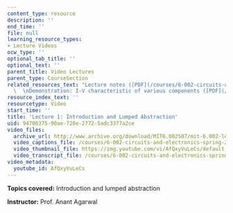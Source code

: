 ```yaml
---
content_type: resource
description: ''
end_time: ''
file: null
learning_resource_types:
- Lecture Videos
ocw_type: ''
optional_tab_title: ''
optional_text: ''
parent_title: Video Lectures
parent_type: CourseSection
related_resources_text: "Lecture notes ([PDF](/courses/6-002-circuits-and-electronics-spring-2007/resources/6002_l1))\
  \  \nDemonstration: I-V characteristic of various components ([PDF](/courses/6-002-circuits-and-electronics-spring-2007/resources/demo_01))"
resource_index_text: ''
resourcetype: Video
start_time: ''
title: 'Lecture 1: Introduction and Lumped Abstraction'
uid: 94706375-90ae-728e-2772-5adc3377a2ce
video_files:
  archive_url: http://www.archive.org/download/MIT6.002S07/mit-6.002-lec1-04sep2003-220k.mp4
  video_captions_file: /courses/6-002-circuits-and-electronics-spring-2007/516dc2f563e55ec3a35f9a3642853573_AfQxyVuLeCs.vtt
  video_thumbnail_file: https://img.youtube.com/vi/AfQxyVuLeCs/default.jpg
  video_transcript_file: /courses/6-002-circuits-and-electronics-spring-2007/e6224ea101646c756e6fe376ec52fa56_AfQxyVuLeCs.pdf
video_metadata:
  youtube_id: AfQxyVuLeCs
---
```


**Topics covered:** Introduction and lumped abstraction

**Instructor:** Prof. Anant Agarwal



